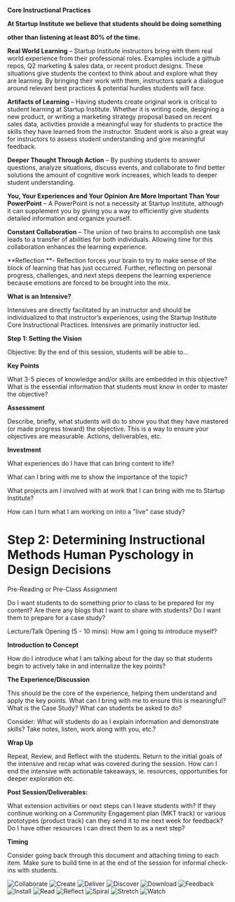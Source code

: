 **Core Instructional Practices**

**At Startup Institute we believe that students should be doing something**

**other than listening at least 80% of the time.**

**Real World Learning** – Startup Institute instructors bring with them real world experience from their professional roles. Examples include a github repos, Q2 marketing & sales data, or recent product designs.  These situations give students the context to think about and explore what they are learning.  By bringing their work with them, instructors spark a dialogue around relevant best practices & potential hurdles students will face.

**Artifacts of Learning** – Having students create original work is critical to student learning at Startup Institute.  Whether it is writing code, designing a new product, or writing a marketing strategy proposal based on recent sales data, activities provide a meaningful way for students to practice the skills they have learned from the instructor.  Student work is also a great way for instructors to assess student understanding and give meaningful feedback.

**Deeper Thought Through Action** – By pushing students to answer questions, analyze situations, discuss events, and collaborate to find better solutions the amount of cognitive work increases, which leads to deeper student understanding.

**You, Your Experiences and Your Opinion Are More Important Than Your PowerPoint** – A PowerPoint is not a necessity at Startup Institute, although it can supplement you by giving you a way to efficiently give students detailed information and organize yourself.

**Constant Collaboration** – The union of two brains to accomplish one task leads to a transfer of abilities for both individuals.  Allowing time for this collaboration enhances the learning experience.

**Reflection **- Reflection forces your brain to try to make sense of the block of learning that has just occurred.  Further, reflecting on personal progress, challenges, and next steps deepens the learning experience because emotions are forced to be brought into the mix.

**What is an Intensive?**

Intensives are directly facilitated by an instructor and should be individualized to that instructor’s experiences, using the Startup Institute Core Instructional Practices. Intensives are primarily instructor led.

**Step 1:  Setting the Vision**

Objective: By the end of this session, students will be able to…

**Key Points**

What 3-5 pieces of knowledge and/or skills are embedded in this objective? What is the essential information that students must know in order to master the objective? 

**Assessment**

Describe, briefly, what students will do to show you that they have mastered (or made progress toward) the objective. This is a way to ensure your objectives are measurable.  Actions, deliverables, etc.

**Investment**

What experiences do I have that can bring content to life?

What can I bring with me to show the importance of the topic?

What projects am I involved with at work that I can bring with me to Startup Institute?

How can I turn what I am working on into a "live" case study?

**Step 2:  Determining Instructional Methods**
Human Pyschology in Design Decisions
===

Pre-Reading or Pre-Class Assignment

Do I want students to do something prior to class to be prepared for my content?  Are there any blogs that I want to share with students? Do I want them to prepare for a case study?

Lecture/Talk Opening (5 - 10 mins): How am I going to introduce myself?

**Introduction to Concept**

How do I introduce what I am talking about for the day so that students begin to actively take in and internalize the key points?

**The Experience/Discussion**

This should be the core of the experience, helping them understand and apply the key points.  What can I bring with me to ensure this is meaningful? What is the Case Study? What can students be asked to do?

Consider: What will students do as I explain information and demonstrate skills?  Take notes, listen, work along with you, etc.?

**Wrap Up**

Repeat, Review, and Reflect with the students. Return to the initial goals of the intensive and recap what was covered during the session. How can I end the intensive with actionable takeaways, ie. resources, opportunities for deeper exploration etc.

**Post Session/Deliverables:**

What extension activities or next steps can I leave students with? If they continue working on a Community Engagement plan (MKT track) or various prototypes (product track) can they send it to me next week for feedback? Do I have other resources I can direct them to as a next step?

**Timing**

Consider going back through this document and attaching timing to each item. Make sure to build time in at the end of the session for informal check-ins with students.

![Collaborate](https://www.filepicker.io/api/file/IzSDVZ1eTOH0MfM7rmSL)
![Create](https://www.filepicker.io/api/file/mRZvRlqjSp1ifUd49BC7)
![Deliver](https://www.filepicker.io/api/file/HNBwGj2QomZjsbwaqLL5)
![Discover](https://www.filepicker.io/api/file/9MDxLWEwQFCJ4pGRIhyk)
![Download](https://www.filepicker.io/api/file/kZBWXOrpRd2yQzuCPbHg)
![Feedback](https://www.filepicker.io/api/file/IDwhuRbOQoWghmBWSnKL)
![Install](https://www.filepicker.io/api/file/8rcoVleDSqydisHj6PGf)
![Read](https://www.filepicker.io/api/file/CMxYEnttQByRSVVEsF2b)
![Reflect](https://www.filepicker.io/api/file/2dbLFevhS9O3T1b3DrPa)
![Spiral](https://www.filepicker.io/api/file/Dce7kUwKTOiSpdxi4i6U)
![Stretch](https://www.filepicker.io/api/file/d0it1vOzRYCtEKyiPq8i)
![Watch](https://www.filepicker.io/api/file/8LAKWiETgytd6BfW4KT9)

